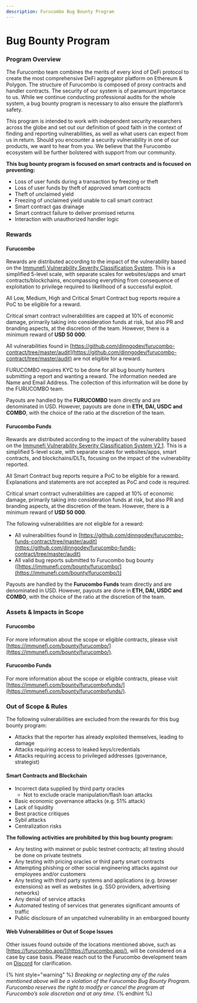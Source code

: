 ```yaml
---
description: Furucombo Bug Bounty Program
---
```


# Bug Bounty Program

### **Program Overview**

The Furucombo team combines the merits of every kind of DeFi protocol to create the most comprehensive DeFi aggregator platform on Ethereum & Polygon. The structure of Furucombo is composed of proxy contracts and handler contracts. The security of our system is of paramount importance to us. While we continue conducting professional audits for the whole system, a bug bounty program is necessary to also ensure the platform’s safety.

This program is intended to work with independent security researchers across the globe and set out our definition of good faith in the context of finding and reporting vulnerabilities, as well as what users can expect from us in return. Should you encounter a security vulnerability in one of our products, we want to hear from you. We believe that the Furucombo ecosystem will be further bolstered with support from our community.

**This bug bounty program is focused on smart contracts and is focused on preventing:**

* Loss of user funds during a transaction by freezing or theft&#x20;
* Loss of user funds by theft of approved smart contracts&#x20;
* Theft of unclaimed yield
* Freezing of unclaimed yield unable to call smart contract&#x20;
* Smart contract gas drainage
* Smart contract failure to deliver promised returns&#x20;
* Interaction with unauthorized handler logic

### **Rewards**

#### Furucombo

Rewards are distributed according to the impact of the vulnerability based on the [Immunefi Vulnerability Severity Classification System](https://immunefi.com/severity-updated). This is a simplified 5-level scale, with separate scales for websites/apps and smart contracts/blockchains, encompassing everything from consequence of exploitation to privilege required to likelihood of a successful exploit.

All Low, Medium, High and Critical Smart Contract bug reports require a PoC to be eligible for a reward.

Critical smart contract vulnerabilities are capped at 10% of economic damage, primarily taking into consideration funds at risk, but also PR and branding aspects, at the discretion of the team. However, there is a minimum reward of **USD 50 000**.

All vulnerabilities found in [https://github.com/dinngodev/furucombo-contract/tree/master/audit](https://github.com/dinngodev/furucombo-contract/tree/master/audit) are not eligible for a reward.

FURUCOMBO requires KYC to be done for all bug bounty hunters submitting a report and wanting a reward. The information needed are Name and Email Address. The collection of this information will be done by the FURUCOMBO team.

Payouts are handled by the **FURUCOMBO** team directly and are denominated in USD. However, payouts are done in **ETH, DAI, USDC and COMBO**, with the choice of the ratio at the discretion of the team.

#### Furucombo Funds

Rewards are distributed according to the impact of the vulnerability based on the [Immunefi Vulnerability Severity Classification System V2.1](https://immunefi.com/immunefi-vulnerability-severity-classification-system-v2-1/). This is a simplified 5-level scale, with separate scales for websites/apps, smart contracts, and blockchains/DLTs, focusing on the impact of the vulnerability reported.

All Smart Contract bug reports require a PoC to be eligible for a reward. Explanations and statements are not accepted as PoC and code is required.

Critical smart contract vulnerabilities are capped at 10% of economic damage, primarily taking into consideration funds at risk, but also PR and branding aspects, at the discretion of the team. However, there is a minimum reward of **USD 50 000**.

The following vulnerabilities are not eligible for a reward:

* All vulnerabilities found in [https://github.com/dinngodev/furucombo-funds-contract/tree/master/audit](https://github.com/dinngodev/furucombo-funds-contract/tree/master/audit)
* All valid bug reports submitted to Furucombo bug bounty ([https://immunefi.com/bounty/furucombo/](https://immunefi.com/bounty/furucombo/))

Payouts are handled by the **Furucombo Funds** team directly and are denominated in USD. However, payouts are done in **ETH, DAI, USDC and COMBO**, with the choice of the ratio at the discretion of the team.

### **Assets & Impacts in Scope**

#### **Furucombo**

For more information about the scope or eligible contracts, please visit [https://immunefi.com/bounty/furucombo/](https://immunefi.com/bounty/furucombo/).

#### **Furucombo Funds**

For more information about the scope or eligible contracts, please visit [https://immunefi.com/bounty/furucombofunds/](https://immunefi.com/bounty/furucombofunds/).

### Out of Scope & Rules

The following vulnerabilities are excluded from the rewards for this bug bounty program:

* Attacks that the reporter has already exploited themselves, leading to damage&#x20;
* Attacks requiring access to leaked keys/credentials&#x20;
* Attacks requiring access to privileged addresses (governance, strategist)&#x20;

#### Smart Contracts and Blockchain&#x20;

* Incorrect data supplied by third party oracles&#x20;
  * Not to exclude oracle manipulation/flash loan attacks&#x20;
* Basic economic governance attacks (e.g. 51% attack)&#x20;
* Lack of liquidity&#x20;
* Best practice critiques&#x20;
* Sybil attacks&#x20;
* Centralization risks

**The following activities are prohibited by this bug bounty program:**

* Any testing with mainnet or public testnet contracts; all testing should be done on private testnets
* Any testing with pricing oracles or third party smart contracts
* Attempting phishing or other social engineering attacks against our employees and/or customers
* Any testing with third party systems and applications (e.g. browser extensions) as well as websites (e.g. SSO providers, advertising networks)
* Any denial of service attacks
* Automated testing of services that generates significant amounts of traffic
* Public disclosure of an unpatched vulnerability in an embargoed bounty

#### Web Vulnerabilities or Out of Scope Issues

Other issues found outside of the locations mentioned above, such as [https://furucombo.app/](https://furucombo.app/), will be considered on a case by case basis. Please reach out to the Furucombo development team on [Discord](https://discord.furucombo.app/) for clarification.

{% hint style="warning" %}
_Breaking or neglecting any of the rules mentioned above will be a violation of the Furucombo Bug Bounty Program. Furucombo reserves the right to modify or cancel the program at Furucombo’s sole discretion and at any time._
{% endhint %}
